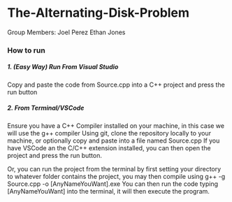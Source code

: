 # The-Alternating-Disk-Problem
Group Members: 
Joel Perez
Ethan Jones
### How to run 
##### 1. (Easy Way) Run From Visual Studio
Copy and paste the code from Source.cpp into a C++ project and press the run button

##### 2. From Terminal/VSCode
Ensure you have a C++ Compiler installed on your machine, in this case we will use the g++ compiler
Using git, clone the repository locally to your machine, or optionally copy and paste into a file named Source.cpp
If you have VSCode an the C/C++ extension installed, you can then open the project and press the run button.

Or, you can run the project from the terminal by first setting your directory to whatever folder contains the project, you may then compile using g++ -g Source.cpp -o [AnyNameYouWant].exe
You can then run the code typing [AnyNameYouWant] into the terminal, it will then execute the program.
